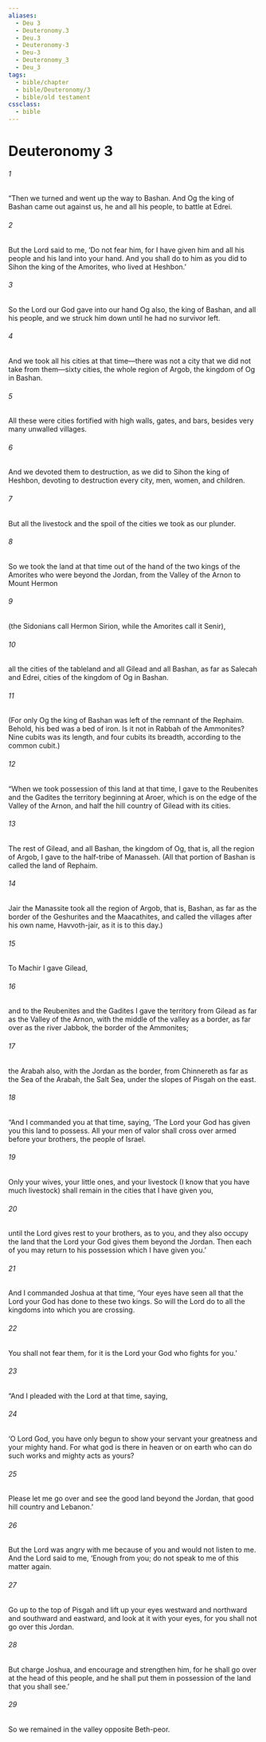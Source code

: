 ```yaml
---
aliases:
  - Deu 3
  - Deuteronomy.3
  - Deu.3
  - Deuteronomy-3
  - Deu-3
  - Deuteronomy_3
  - Deu_3
tags:
  - bible/chapter
  - bible/Deuteronomy/3
  - bible/old testament
cssclass:
  - bible
---
```


# Deuteronomy 3

###### 1
“Then we turned and went up the way to Bashan. And Og the king of Bashan came out against us, he and all his people, to battle at Edrei.
###### 2
But the Lord said to me, ‘Do not fear him, for I have given him and all his people and his land into your hand. And you shall do to him as you did to Sihon the king of the Amorites, who lived at Heshbon.’
###### 3
So the Lord our God gave into our hand Og also, the king of Bashan, and all his people, and we struck him down until he had no survivor left.
###### 4
And we took all his cities at that time—there was not a city that we did not take from them—sixty cities, the whole region of Argob, the kingdom of Og in Bashan.
###### 5
All these were cities fortified with high walls, gates, and bars, besides very many unwalled villages.
###### 6
And we devoted them to destruction, as we did to Sihon the king of Heshbon, devoting to destruction every city, men, women, and children.
###### 7
But all the livestock and the spoil of the cities we took as our plunder.
###### 8
So we took the land at that time out of the hand of the two kings of the Amorites who were beyond the Jordan, from the Valley of the Arnon to Mount Hermon
###### 9
(the Sidonians call Hermon Sirion, while the Amorites call it Senir),
###### 10
all the cities of the tableland and all Gilead and all Bashan, as far as Salecah and Edrei, cities of the kingdom of Og in Bashan.
###### 11
(For only Og the king of Bashan was left of the remnant of the Rephaim. Behold, his bed was a bed of iron. Is it not in Rabbah of the Ammonites? Nine cubits was its length, and four cubits its breadth, according to the common cubit.)
###### 12
“When we took possession of this land at that time, I gave to the Reubenites and the Gadites the territory beginning at Aroer, which is on the edge of the Valley of the Arnon, and half the hill country of Gilead with its cities.
###### 13
The rest of Gilead, and all Bashan, the kingdom of Og, that is, all the region of Argob, I gave to the half-tribe of Manasseh. (All that portion of Bashan is called the land of Rephaim.
###### 14
Jair the Manassite took all the region of Argob, that is, Bashan, as far as the border of the Geshurites and the Maacathites, and called the villages after his own name, Havvoth-jair, as it is to this day.)
###### 15
To Machir I gave Gilead,
###### 16
and to the Reubenites and the Gadites I gave the territory from Gilead as far as the Valley of the Arnon, with the middle of the valley as a border, as far over as the river Jabbok, the border of the Ammonites;
###### 17
the Arabah also, with the Jordan as the border, from Chinnereth as far as the Sea of the Arabah, the Salt Sea, under the slopes of Pisgah on the east.
###### 18
“And I commanded you at that time, saying, ‘The Lord your God has given you this land to possess. All your men of valor shall cross over armed before your brothers, the people of Israel.
###### 19
Only your wives, your little ones, and your livestock (I know that you have much livestock) shall remain in the cities that I have given you,
###### 20
until the Lord gives rest to your brothers, as to you, and they also occupy the land that the Lord your God gives them beyond the Jordan. Then each of you may return to his possession which I have given you.’
###### 21
And I commanded Joshua at that time, ‘Your eyes have seen all that the Lord your God has done to these two kings. So will the Lord do to all the kingdoms into which you are crossing.
###### 22
You shall not fear them, for it is the Lord your God who fights for you.’
###### 23
“And I pleaded with the Lord at that time, saying,
###### 24
‘O Lord God, you have only begun to show your servant your greatness and your mighty hand. For what god is there in heaven or on earth who can do such works and mighty acts as yours?
###### 25
Please let me go over and see the good land beyond the Jordan, that good hill country and Lebanon.’
###### 26
But the Lord was angry with me because of you and would not listen to me. And the Lord said to me, ‘Enough from you; do not speak to me of this matter again.
###### 27
Go up to the top of Pisgah and lift up your eyes westward and northward and southward and eastward, and look at it with your eyes, for you shall not go over this Jordan.
###### 28
But charge Joshua, and encourage and strengthen him, for he shall go over at the head of this people, and he shall put them in possession of the land that you shall see.’
###### 29
So we remained in the valley opposite Beth-peor.



